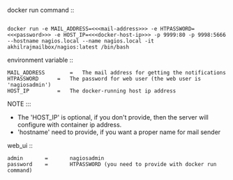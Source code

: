 

docker run command ::

```

docker run -e MAIL_ADDRESS=<<<mail-address>>> -e HTPASSWORD=<<<password>>> -e HOST_IP=<<<docker-host-ip>>> -p 9999:80 -p 9998:5666 --hostname nagios.local --name nagios.local -it akhilrajmailbox/nagios:latest /bin/bash

```

environment variable ::

```
MAIL_ADDRESS		=	The mail address for getting the notifications
HTPASSWORD		=	The password for web user (the web user is 'nagiosadmin')
HOST_IP			=	The docker-running host ip address 

```

NOTE :::

 *	The 'HOST_IP' is optional, if you don't provide, then the server will configure with container ip address.
 *	'hostname' need to provide, if you want a proper name for mail sender


web_ui ::

```
admin		=		nagiosadmin
password	=		HTPASSWORD (you need to provide with docker run command)

```
